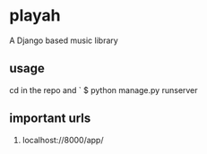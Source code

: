 # playah
A Django based music library

## usage
cd in the repo and
` $ python manage.py runserver

## important urls
1. localhost://8000/app/